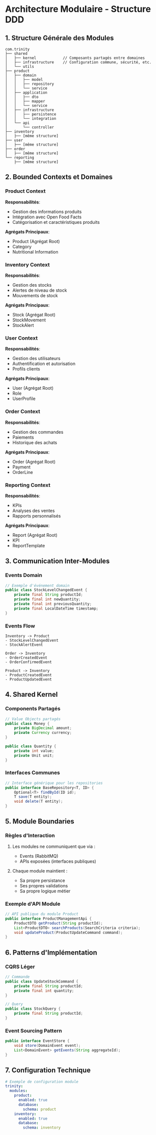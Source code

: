 # Architecture Modulaire - Structure DDD

## 1. Structure Générale des Modules

```
com.trinity
├── shared
│   ├── kernel            // Composants partagés entre domaines
│   ├── infrastructure    // Configuration commune, sécurité, etc.
│   └── utils            
├── product
│   ├── domain
│   │   ├── model
│   │   ├── repository
│   │   └── service
│   ├── application
│   │   ├── dto
│   │   ├── mapper
│   │   └── service
│   ├── infrastructure
│   │   ├── persistence
│   │   └── integration
│   └── api
│       └── controller
├── inventory
│   ├── [même structure]
├── user
│   ├── [même structure]
├── order
│   ├── [même structure]
└── reporting
    ├── [même structure]
```

## 2. Bounded Contexts et Domaines

### Product Context
**Responsabilités**:
- Gestion des informations produits
- Intégration avec Open Food Facts
- Catégorisation et caractéristiques produits

**Agrégats Principaux**:
- Product (Agrégat Root)
- Category
- Nutritional Information

### Inventory Context
**Responsabilités**:
- Gestion des stocks
- Alertes de niveau de stock
- Mouvements de stock

**Agrégats Principaux**:
- Stock (Agrégat Root)
- StockMovement
- StockAlert

### User Context
**Responsabilités**:
- Gestion des utilisateurs
- Authentification et autorisation
- Profils clients

**Agrégats Principaux**:
- User (Agrégat Root)
- Role
- UserProfile

### Order Context
**Responsabilités**:
- Gestion des commandes
- Paiements
- Historique des achats

**Agrégats Principaux**:
- Order (Agrégat Root)
- Payment
- OrderLine

### Reporting Context
**Responsabilités**:
- KPIs
- Analyses des ventes
- Rapports personnalisés

**Agrégats Principaux**:
- Report (Agrégat Root)
- KPI
- ReportTemplate

## 3. Communication Inter-Modules

### Events Domain
```java
// Exemple d'événement domain
public class StockLevelChangedEvent {
    private final String productId;
    private final int newQuantity;
    private final int previousQuantity;
    private final LocalDateTime timestamp;
}
```

### Events Flow
```
Inventory -> Product
- StockLevelChangedEvent
- StockAlertEvent

Order -> Inventory
- OrderCreatedEvent
- OrderConfirmedEvent

Product -> Inventory
- ProductCreatedEvent
- ProductUpdatedEvent
```

## 4. Shared Kernel

### Components Partagés
```java
// Value Objects partagés
public class Money {
    private BigDecimal amount;
    private Currency currency;
}

public class Quantity {
    private int value;
    private Unit unit;
}
```

### Interfaces Communes
```java
// Interface générique pour les repositories
public interface BaseRepository<T, ID> {
    Optional<T> findById(ID id);
    T save(T entity);
    void delete(T entity);
}
```

## 5. Module Boundaries

### Règles d'Interaction
1. Les modules ne communiquent que via :
   - Events (RabbitMQ)
   - APIs exposées (interfaces publiques)

2. Chaque module maintient :
   - Sa propre persistance
   - Ses propres validations
   - Sa propre logique métier

### Exemple d'API Module
```java
// API publique du module Product
public interface ProductManagementApi {
    ProductDTO getProduct(String productId);
    List<ProductDTO> searchProducts(SearchCriteria criteria);
    void updateProduct(ProductUpdateCommand command);
}
```

## 6. Patterns d'Implémentation

### CQRS Léger
```java
// Commande
public class UpdateStockCommand {
    private final String productId;
    private final int quantity;
}

// Query
public class StockQuery {
    private final String productId;
}
```

### Event Sourcing Pattern
```java
public interface EventStore {
    void store(DomainEvent event);
    List<DomainEvent> getEvents(String aggregateId);
}
```

## 7. Configuration Technique

```yaml
# Exemple de configuration module
trinity:
  modules:
    product:
      enabled: true
      database:
        schema: product
    inventory:
      enabled: true
      database:
        schema: inventory
```
